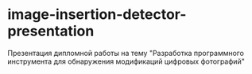 # image-insertion-detector-presentation
Презентация дипломной работы на тему "Разработка программного инструмента  для обнаружения модификаций цифровых фотографий"
